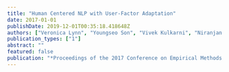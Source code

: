 ```yaml
---
title: "Human Centered NLP with User-Factor Adaptation"
date: 2017-01-01
publishDate: 2019-12-01T00:35:18.418648Z
authors: ["Veronica Lynn", "Youngseo Son", "Vivek Kulkarni", "Niranjan Balasubramanian", "H Andrew Schwartz"]
publication_types: ["1"]
abstract: ""
featured: false
publication: "*Proceedings of the 2017 Conference on Empirical Methods in Natural Language Processing*"
---
```


